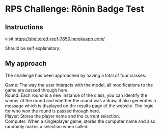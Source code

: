 # RPS Challenge: Rōnin Badge Test

Instructions
-------
visit https://sheltered-reef-7850.herokuapp.com/

Should be self explanatory.

My approach
-------
The challenge has been approached by having a total of four classes:  

Game: The way the user interacts with the model, all modifications to the game are passed through here.  
Round: Each round is a new instance of the class, you can identify the winner of the round and whether the round was a draw, it also generates a message which is displayed on the results page of the website.  The logic for who won the round is passed through here.  
Player: Stores the player name and the current selection.  
Computer: When a singleplayer game, stores the computer name and also randomly makes a selection when called.  


